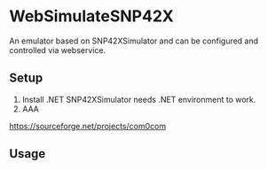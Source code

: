 ﻿# WebSimulateSNP42X
An emulator based on SNP42XSimulator and can be configured and controlled via webservice.

## Setup
1. Install .NET
    SNP42XSimulator needs .NET environment to work.
1. AAA



https://sourceforge.net/projects/com0com


## Usage
